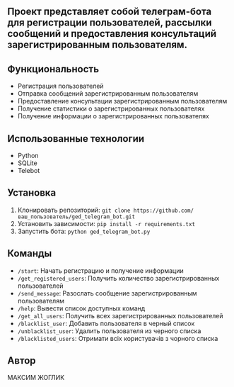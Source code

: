 ## Проект представляет собой телеграм-бота для регистрации пользователей, рассылки сообщений и предоставления консультаций зарегистрированным пользователям.

## Функциональность

- Регистрация пользователей
- Отправка сообщений зарегистрированным пользователям
- Предоставление консультации зарегистрированным пользователям
- Получение статистики о зарегистрированных пользователях
- Получение информации о зарегистрированных пользователях

## Использованные технологии

- Python
- SQLite
- Telebot

## Установка

1. Клонировать репозиторий: `git clone https://github.com/ваш_пользователь/ged_telegram_bot.git`
2. Установить зависимости: `pip install -r requirements.txt`
3. Запустить бота: `python ged_telegram_bot.py`

## Команды

- `/start`: Начать регистрацию и получение информации
- `/get_registered_users`: Получить количество зарегистрированных пользователей
- `/send_message`: Разослать сообщение зарегистрированным пользователям
- `/help`: Вывести список доступных команд
- `/get_all_users`: Получить всех зарегистрированных пользователей
- `/blacklist_user`: Добавить пользователя в черный список
- `/unblacklist_user`: Удалить пользователя из черного списка
- `/blacklisted_users`: Отримати всіх користувачів з чорного списка

## Автор

МАКСИМ ЖОГЛИК

<!-- telebot
python-telegram-bot==20.6
telegram
pyTelegramBotAPI==4.14.0 -->
